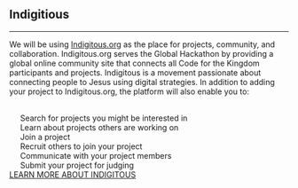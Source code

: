 ﻿## Indigitious
---
We will be using [Indigitous.org](https://indigitous.org/c4tk-project/) as the place for projects, community, and collaboration. Indigitous.org serves the Global Hackathon by providing a global online community site that connects all Code for the Kingdom participants and projects. Indigitous is a movement passionate about connecting people to Jesus using digital strategies. In addition to adding your project to Indigitous.org, the platform will also enable you to: 
 
<br> 
&nbsp;&nbsp;&nbsp;&nbsp;&nbsp;Search for projects you might be interested in
<br> 
&nbsp;&nbsp;&nbsp;&nbsp;&nbsp;Learn about projects others are working on
<br> 
&nbsp;&nbsp;&nbsp;&nbsp;&nbsp;Join a  project
<br> 
&nbsp;&nbsp;&nbsp;&nbsp;&nbsp;Recruit others to join your project
<br> 
&nbsp;&nbsp;&nbsp;&nbsp;&nbsp;Communicate with your project members
<br> 
&nbsp;&nbsp;&nbsp;&nbsp;&nbsp;Submit your project for judging

<div>
  <div style="display:inline-block">
  <a class="button special-alternate"  href="https://indigitous.org/c4tk-project/" target="_blank">
    LEARN MORE ABOUT INDIGITOUS
  </a>
  </div>
